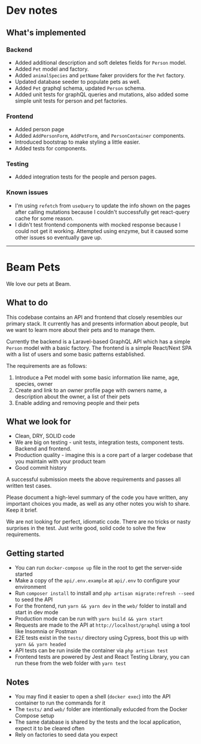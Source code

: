 # Dev notes

## What's implemented

### Backend
- Added additional description and soft deletes fields for `Person` model.
- Added `Pet` model and factory.
- Added `animalSpecies` and `petName` faker providers for the `Pet` factory.
- Updated database seeder to populate pets as well.
- Added `Pet` graphql schema, updated `Person` schema.
- Added unit tests for graphQL queries and mutations, also added some simple unit tests for person and pet factories.

### Frontend
- Added person page
- Added `AddPersonForm`, `AddPetForm`, and `PersonContainer` components.
- Introduced bootstrap to make styling a little easier.
- Added tests for components.

### Testing
- Added integration tests for the people and person pages.

### Known issues
- I'm using `refetch` from `useQuery` to update the info shown on the pages after calling mutations because I couldn't successfully get react-query cache for some reason.
- I didn't test frontend components with mocked response because I could not get it working. Attempted using enzyme, but it caused some other issues so eventually gave up.

---

# Beam Pets

We love our pets at Beam.

## What to do

This codebase contains an API and frontend that closely resembles our primary stack. It currently has and presents information about people, but we want to learn more about their pets and to manage them.

Currently the backend is a Laravel-based GraphQL API which has a simple `Person` model with a basic factory. The frontend is a simple React/Next SPA with a list of users and some basic patterns established.

The requirements are as follows:

1. Introduce a Pet model with some basic information like name, age, species, owner
2. Create and link to an owner profile page with owners name, a description about the owner, a list of their pets
3. Enable adding and removing people and their pets

## What we look for

- Clean, DRY, SOLID code
- We are big on testing - unit tests, integration tests, component tests. Backend and frontend.
- Production quality - imagine this is a core part of a larger codebase that you maintain with your product team
- Good commit history

A successful submission meets the above requirements and passes all written test cases.

Please document a high-level summary of the code you have written, any important choices you made, as well as any other notes you wish to share. Keep it brief.

We are not looking for perfect, idiomatic code. There are no tricks or nasty surprises in the test. Just write good, solid code to solve the few requirements.

## Getting started

- You can run `docker-compose up` file in the root to get the server-side started
- Make a copy of the `api/.env.example` at `api/.env` to configure your environment
- Run `composer install` to install and `php artisan migrate:refresh --seed` to seed the API
- For the frontend, run `yarn && yarn dev` in the `web/` folder to install and start in dev mode
- Production mode can be run with `yarn build && yarn start`
- Requests are made to the API at `http://localhost/graphql` using a tool like Insomnia or Postman
- E2E tests exist in the `tests/` directory using Cypress, boot this up with `yarn && yarn headed`
- API tests can be run inside the container via `php artisan test`
- Frontend tests are powered by Jest and React Testing Library, you can run these from the web folder with `yarn test`

## Notes

- You may find it easier to open a shell (`docker exec`) into the API container to run the commands for it
- The `tests/` and `web/` folder are intentionally exlucded from the Docker Compose setup
- The same database is shared by the tests and the local application, expect it to be cleared often
- Rely on factories to seed data you expect